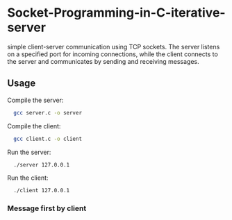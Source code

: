 
# Socket-Programming-in-C-iterative-server

simple client-server communication using TCP sockets. The server listens on a specified port for incoming connections, while the client connects to the server and communicates by sending and receiving messages.




## Usage

Compile the server:

```bash
  gcc server.c -o server
```

Compile the client:

```bash
  gcc client.c -o client
```    

Run the server:

```bash
  ./server 127.0.0.1
```   
Run the client:

```bash
  ./client 127.0.0.1
``` 
### Message first by client
